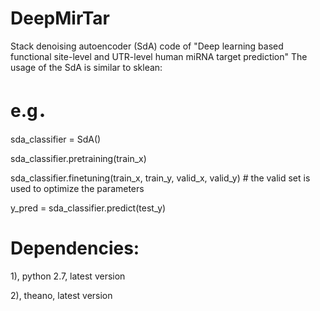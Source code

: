 # DeepMirTar
Stack denoising autoencoder (SdA) code of "Deep learning based functional site-level and UTR-level human miRNA target prediction"
The usage of the SdA is similar to sklean:

# e.g．

sda_classifier = SdA()

sda_classifier.pretraining(train_x) 

sda_classifier.finetuning(train_x, train_y, valid_x, valid_y) # the valid set is used to optimize the parameters

y_pred = sda_classifier.predict(test_y)

# Dependencies:

1), python 2.7, latest version

2), theano, latest version
